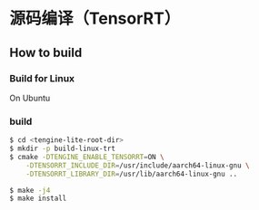 # 源码编译（TensorRT）

## How to build

### Build for Linux

On Ubuntu

### build
```bash
$ cd <tengine-lite-root-dir>
$ mkdir -p build-linux-trt
$ cmake -DTENGINE_ENABLE_TENSORRT=ON \
    -DTENSORRT_INCLUDE_DIR=/usr/include/aarch64-linux-gnu \
    -DTENSORRT_LIBRARY_DIR=/usr/lib/aarch64-linux-gnu ..

$ make -j4
$ make install
```
